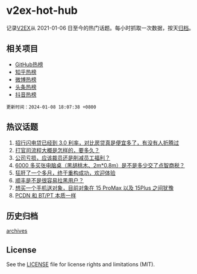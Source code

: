 # v2ex-hot-hub

 记录[V2EX](https://www.v2ex.com/)从 2021-01-06 日至今的热门话题。每小时抓取一次数据，按天[归档](archives)。
 
 ## 相关项目

- [GitHub热榜](https://github.com/snaildev/github-hot-hub)
- [知乎热榜](https://github.com/snaildev/zhihu-hot-hub)
- [微博热榜](https://github.com/snaildev/weibo-hot-hub)
- [头条热榜](https://github.com/snaildev/toutiao-hot-hub)
- [抖音热榜](https://github.com/snaildev/douyin-hot-hub)


 `更新时间：2024-01-08 18:07:38 +0800`

## 热议话题

1. [招行闪电贷已经到 3.0 利率，对比房贷真是便宜多了，有没有人折腾过](https://www.v2ex.com/t/1006684)
1. [打官司流程大概是怎样的，要多久？](https://www.v2ex.com/t/1006698)
1. [公司亏损，应该裁员还是削减员工福利？](https://www.v2ex.com/t/1006675)
1. [6000 多买张电脑桌（黑胡桃木、2m*0.8m）是不是多少交了点智商税？](https://www.v2ex.com/t/1006821)
1. [狂肝了一个多月，终于重构成功，欢迎体验](https://www.v2ex.com/t/1006678)
1. [顺丰是不是很容易拉黑用户？](https://www.v2ex.com/t/1006713)
1. [想买一个手机送对象，目前对象在 15 ProMax 以及 15Plus 之间犹豫](https://www.v2ex.com/t/1006763)
1. [PCDN 和 BT/PT 本质一样](https://www.v2ex.com/t/1006664)

## 历史归档

[archives](archives)

## License

See the [LICENSE](LICENSE) file for license rights and limitations (MIT).
